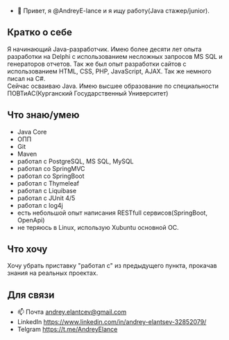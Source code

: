 - 👋 Привет, я @AndreyE-lance и я ищу работу(Java стажер/junior).

## Кратко о себе
Я начинающий Java-разработчик.  Имею более десяти лет опыта разработки на Delphi с использованием несложных запросов MS SQL и генераторов отчетов. 
Так же был опыт разработки сайтов с использованием HTML, CSS, PHP, JavaScript, AJAX. Так же немного писал на C#.   
Сейчас осваиваю Java. 
Имею высшее образование по специальности ПОВТиАС(Курганский Государственный Университет)

## Что знаю/умею
- Java Core
- ОПП
- Git
- Maven
- работал с PostgreSQL, MS SQL, MySQL
- работал со SpringMVC
- работал со SpringBoot
- работал с Thymeleaf
- работал с Liquibase
- работал c JUnit 4/5
- работал с log4j
- есть небольшой опыт написания RESTfull сервисов(SpringBoot, OpenApi) 
- не теряюсь в Linux, использую Xubuntu основной ОС.

## Что хочу
Хочу убрать приставку "работал с" из предыдущего пункта, прокачав знания на реальных проектах.

## Для связи

- 📫 Почта    andrey.elantcev@gmail.com
- LinkedIn https://www.linkedin.com/in/andrey-elantsev-32852079/
- Telgram https://t.me/AndreyElance


<!---
AndreyE-lance/AndreyE-lance is a ✨ special ✨ repository because its `README.md` (this file) appears on your GitHub profile.
You can click the Preview link to take a look at your changes.
--->
